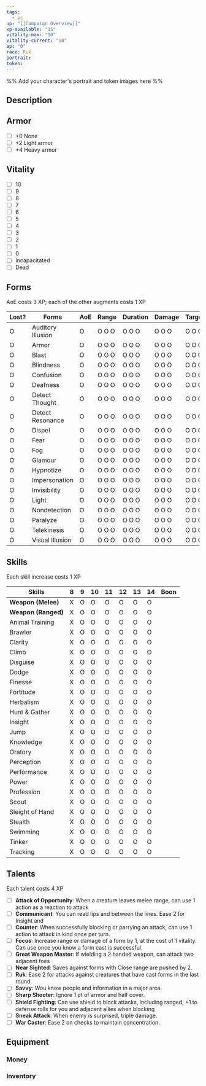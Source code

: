 ```yaml
---
tags:
  - pc
up: "[[Campaign Overview]]"
xp-available: "15"
vitality-max: "10"
vitality-current: "10"
ap: "0"
race: Ruk
portrait: 
token:
---
```

%% Add your character's portrait and token images here %%

## Description



## Armor

- [ ] +0 None
- [ ] +2 Light armor
- [ ] +4 Heavy armor

## Vitality

- [ ] 10
- [ ] 9
- [ ] 8
- [ ] 7
- [ ] 6
- [ ] 5
- [ ] 4
- [ ] 3
- [ ] 2
- [ ] 1
- [ ] 0
- [ ] Incapacitated
- [ ] Dead

## Forms

AoE costs 3 XP; each of the other augments costs 1 XP

| Lost? | Forms             | AoE | Range | Duration | Damage | Targets |
| ----- | ----------------- | --- | ----- | -------- | ------ | ------- |
| O     | Auditory Illusion | O   | O O O | O O O    | O O O  | O O O   |
| O     | Armor             | O   | O O O | O O O    | O O O  | O O O   |
| O     | Blast             | O   | O O O | O O O    | O O O  | O O O   |
| O     | Blindness         | O   | O O O | O O O    | O O O  | O O O   |
| O     | Confusion         | O   | O O O | O O O    | O O O  | O O O   |
| O     | Deafness          | O   | O O O | O O O    | O O O  | O O O   |
| O     | Detect Thought    | O   | O O O | O O O    | O O O  | O O O   |
| O     | Detect Resonance  | O   | O O O | O O O    | O O O  | O O O   |
| O     | Dispel            | O   | O O O | O O O    | O O O  | O O O   |
| O     | Fear              | O   | O O O | O O O    | O O O  | O O O   |
| O     | Fog               | O   | O O O | O O O    | O O O  | O O O   |
| O     | Glamour           | O   | O O O | O O O    | O O O  | O O O   |
| O     | Hypnotize         | O   | O O O | O O O    | O O O  | O O O   |
| O     | Impersonation     | O   | O O O | O O O    | O O O  | O O O   |
| O     | Invisibility      | O   | O O O | O O O    | O O O  | O O O   |
| O     | Light             | O   | O O O | O O O    | O O O  | O O O   |
| O     | Nondetection      | O   | O O O | O O O    | O O O  | O O O   |
| O     | Paralyze          | O   | O O O | O O O    | O O O  | O O O   |
| O     | Telekinesis       | O   | O O O | O O O    | O O O  | O O O   |
| O     | Visual Illusion   | O   | O O O | O O O    | O O O  | O O O   |

## Skills

Each skill increase costs 1 XP

| Skills              | 8   | 9   | 10  | 11  | 12  | 13  | 14  | Boon |
| ------------------- | --- | --- | --- | --- | --- | --- | --- | ---- |
| **Weapon (Melee)**  | X   | O   | O   | O   | O   | O   | O   |      |
| **Weapon (Ranged)** | X   | O   | O   | O   | O   | O   | O   |      |
| Animal Training     | X   | O   | O   | O   | O   | O   | O   |      |
| Brawler             | X   | O   | O   | O   | O   | O   | O   |      |
| Clarity             | X   | O   | O   | O   | O   | O   | O   |      |
| Climb               | X   | O   | O   | O   | O   | O   | O   |      |
| Disguise            | X   | O   | O   | O   | O   | O   | O   |      |
| Dodge               | X   | O   | O   | O   | O   | O   | O   |      |
| Finesse             | X   | O   | O   | O   | O   | O   | O   |      |
| Fortitude           | X   | O   | O   | O   | O   | O   | O   |      |
| Herbalism           | X   | O   | O   | O   | O   | O   | O   |      |
| Hunt & Gather       | X   | O   | O   | O   | O   | O   | O   |      |
| Insight             | X   | O   | O   | O   | O   | O   | O   |      |
| Jump                | X   | O   | O   | O   | O   | O   | O   |      |
| Knowledge           | X   | O   | O   | O   | O   | O   | O   |      |
| Oratory             | X   | O   | O   | O   | O   | O   | O   |      |
| Perception          | X   | O   | O   | O   | O   | O   | O   |      |
| Performance         | X   | O   | O   | O   | O   | O   | O   |      |
| Power               | X   | O   | O   | O   | O   | O   | O   |      |
| Profession          | X   | O   | O   | O   | O   | O   | O   |      |
| Scout               | X   | O   | O   | O   | O   | O   | O   |      |
| Sleight of Hand     | X   | O   | O   | O   | O   | O   | O   |      |
| Stealth             | X   | O   | O   | O   | O   | O   | O   |      |
| Swimming            | X   | O   | O   | O   | O   | O   | O   |      |
| Tinker              | X   | O   | O   | O   | O   | O   | O   |      |
| Tracking            | X   | O   | O   | O   | O   | O   | O   |      |

## Talents

Each talent costs 4 XP

- [ ] **Attack of Opportunity**: When a creature leaves melee range, can use 1 action as a reaction to attack
- [ ] **Communicant**: You can read lips and between the lines. Ease 2 for Insight and 
- [ ] **Counter**: When successfully blocking or parrying an attack, can use 1 action to attack in kind once per turn.
- [ ] **Focus**: Increase range or damage of a form by 1, at the cost of 1 vitality. Can use once you know a form cast is successful.
- [ ] **Great Weapon Master**: If wielding a 2 handed weapon, can attack two adjacent foes
- [ ] **Near Sighted**: Saves against forms with Close range are pushed by 2.
- [ ] **Ruk**: Ease 2 for attacks against creatures that have cast forms in the last round.
- [ ] **Savvy**: Wou know people and information in a major area.
- [ ] **Sharp Shooter**: Ignore 1 pt of armor and half cover. 
- [ ] **Shield Fighting**: Can use shield to block attacks, including ranged, +1 to defense rolls for you and adjacent allies when blocking
- [ ] **Sneak Attack**: When enemy is surprised, triple damage.
- [ ] **War Caster**: Ease 2 on checks to maintain concentration.

## Equipment

### Money



### Inventory

